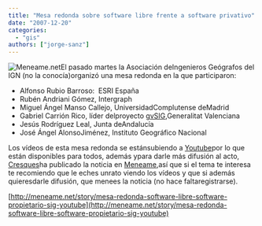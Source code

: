 ```yaml
---
title: "Mesa redonda sobre software libre frente a software privativo"
date: "2007-12-20"
categories: 
  - "gis"
authors: ["jorge-sanz"]
---
```


![Meneame.net](images/logo02.png)El pasado martes la Asociación deIngenieros Geógrafos del IGN (no la conocía)organizó una mesa redonda en la que participaron:

- Alfonso Rubio Barroso:  ESRI España
- Rubén Andriani Gómez, Intergraph
- Miguel Ángel Manso Callejo, UniversidadComplutense deMadrid
- Gabriel Carrión Rico, líder delproyecto [gvSIG](http://www.gvsig.gva.es),Generalitat Valenciana
- Jesús Rodríguez Leal, Junta deAndalucía
- José Ángel AlonsoJiménez, Instituto Geográfico Nacional

Los vídeos de esta mesa redonda se estánsubiendo a [Youtube](http://www.youtube.com/profile?user=IGN000)por lo que están disponibles para todos, además ypara darle más difusión al acto, [Cresques](http://cresques.blogspot.com/2007/12/mesa-redonda-software-libre-software.html)ha publicado la noticia en [Meneame](http://meneame.net),así que si el tema te interesa te recomiendo que le eches unrato viendo los vídeos y que si además quieresdarle difusión, que menees la noticia (no hace faltaregistrarse).

[http://meneame.net/story/mesa-redonda-software-libre-software-propietario-sig-youtube](http://meneame.net/story/mesa-redonda-software-libre-software-propietario-sig-youtube)
